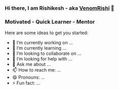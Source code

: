 ### Hi there, I am Rishikesh - aka [VenomRishi](https://github.com/VenomRishi) 👋

### Motivated - Quick Learner - Mentor

Here are some ideas to get you started:

- 🔭 I’m currently working on ...
- 🌱 I’m currently learning ...
- 👯 I’m looking to collaborate on ...
- 🤔 I’m looking for help with ...
- 💬 Ask me about ...
- 📫 How to reach me: ...
- 😄 Pronouns: ...
- ⚡ Fun fact: ...

